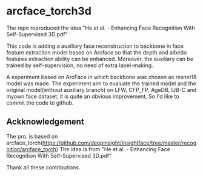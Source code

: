 # arcface_torch3d
The  repo reproduced the idea "He et al. - Enhancing Face Recognition With Self-Supervised 3D.pdf"

This code is adding a auxiliary face reconstruction to backbone in face feature extraction model based on Arcface so that the depth and albedo features extraction ability can be enhanced.  Moreover, the auxiliary can be trained by self-supervision, no need of extra label-making.

A experiment based on ArcFace in which backbone was chosen as resnet18 model was made.
The experiment aim to evaluate the trained model and the original model(without auxiliary branch) on LFW, CFP_FP, AgeDB, IJB-C and myown face dataset, it is quite an obvious improvement,
So I'd like to commit the code to github.


## Ackknowledgement
The pro. is based on arcface_torch(https://github.com/deepinsight/insightface/tree/master/recognition/arcface_torch)
The idea is from "He et al. - Enhancing Face Recognition With Self-Supervised 3D.pdf"

Thank all these contributions.

